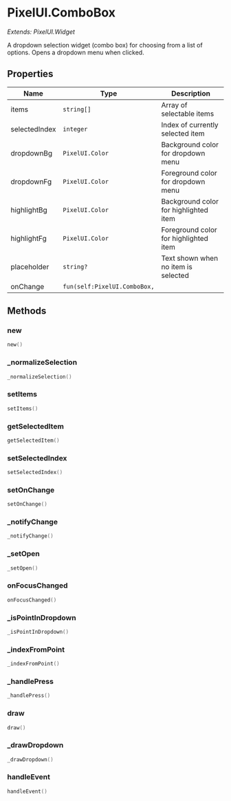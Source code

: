 # PixelUI.ComboBox

*Extends: PixelUI.Widget*

A dropdown selection widget (combo box) for choosing from a list of options. Opens a dropdown menu when clicked.

## Properties

| Name | Type | Description |
|------|------|-------------|
| items | `string[]` | Array of selectable items |
| selectedIndex | `integer` | Index of currently selected item |
| dropdownBg | `PixelUI.Color` | Background color for dropdown menu |
| dropdownFg | `PixelUI.Color` | Foreground color for dropdown menu |
| highlightBg | `PixelUI.Color` | Background color for highlighted item |
| highlightFg | `PixelUI.Color` | Foreground color for highlighted item |
| placeholder | `string?` | Text shown when no item is selected |
| onChange | `fun(self:PixelUI.ComboBox,` |  |

## Methods

### new

```lua
new()
```

### _normalizeSelection

```lua
_normalizeSelection()
```

### setItems

```lua
setItems()
```

### getSelectedItem

```lua
getSelectedItem()
```

### setSelectedIndex

```lua
setSelectedIndex()
```

### setOnChange

```lua
setOnChange()
```

### _notifyChange

```lua
_notifyChange()
```

### _setOpen

```lua
_setOpen()
```

### onFocusChanged

```lua
onFocusChanged()
```

### _isPointInDropdown

```lua
_isPointInDropdown()
```

### _indexFromPoint

```lua
_indexFromPoint()
```

### _handlePress

```lua
_handlePress()
```

### draw

```lua
draw()
```

### _drawDropdown

```lua
_drawDropdown()
```

### handleEvent

```lua
handleEvent()
```

